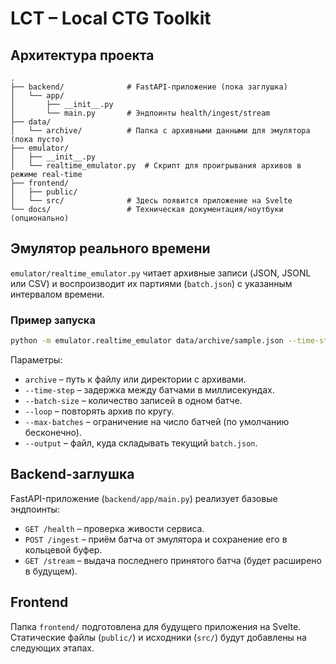 # LCT – Local CTG Toolkit

## Архитектура проекта

```
.
├── backend/              # FastAPI-приложение (пока заглушка)
│   └── app/
│       ├── __init__.py
│       └── main.py       # Эндпоинты health/ingest/stream
├── data/
│   └── archive/          # Папка с архивными данными для эмулятора (пока пусто)
├── emulator/
│   ├── __init__.py
│   └── realtime_emulator.py  # Скрипт для проигрывания архивов в режиме real-time
├── frontend/
│   ├── public/
│   └── src/              # Здесь появится приложение на Svelte
└── docs/                 # Техническая документация/ноутбуки (опционально)
```

## Эмулятор реального времени

`emulator/realtime_emulator.py` читает архивные записи (JSON, JSONL или CSV) и
воспроизводит их партиями (`batch.json`) с указанным интервалом времени.

### Пример запуска

```bash
python -m emulator.realtime_emulator data/archive/sample.json --time-step 500 --batch-size 20 --max-batches 10
```

Параметры:
* `archive` – путь к файлу или директории с архивами.
* `--time-step` – задержка между батчами в миллисекундах.
* `--batch-size` – количество записей в одном батче.
* `--loop` – повторять архив по кругу.
* `--max-batches` – ограничение на число батчей (по умолчанию бесконечно).
* `--output` – файл, куда складывать текущий `batch.json`.

## Backend-заглушка

FastAPI-приложение (`backend/app/main.py`) реализует базовые эндпоинты:

* `GET /health` – проверка живости сервиса.
* `POST /ingest` – приём батча от эмулятора и сохранение его в кольцевой буфер.
* `GET /stream` – выдача последнего принятого батча (будет расширено в будущем).

## Frontend

Папка `frontend/` подготовлена для будущего приложения на Svelte. Статические файлы
(`public/`) и исходники (`src/`) будут добавлены на следующих этапах.
